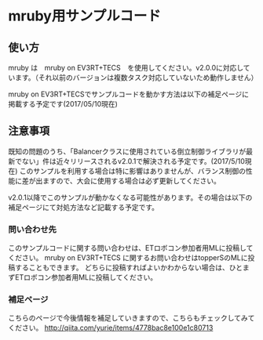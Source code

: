 # mruby用サンプルコード

## 使い方
mruby は　mruby on EV3RT+TECS　を使用してください。v2.0.0に対応しています。（それ以前のバージョンは複数タスク対応していないため動作しません）

mruby on EV3RT+TECSでサンプルコードを動かす方法は以下の補足ページに掲載する予定です(2017/05/10現在)

## 注意事項
既知の問題のうち、「Balancerクラスに使用されている倒立制御ライブラリが最新でない」件は近々リリースされるv2.0.1で解決される予定です。(2017/5/10現在)
このサンプルを利用する場合は特に影響はありませんが、バランス制御の性能に差が出ますので、大会に使用する場合は必ず更新してください。

v2.0.1以降でこのサンプルが動かなくなる可能性があります。その場合は以下の補足ページにて対処方法など記載する予定です。

### 問い合わせ先
このサンプルコードに関する問い合わせは、ETロボコン参加者用MLに投稿してください。
mruby on EV3RT+TECS に関するお問い合わせはtopperSのMLに投稿することもできます。
どちらに投稿すればよいかわからない場合は、ひとまずETロボコン参加者用MLに投稿してください。

### 補足ページ
こちらのページで今後情報を補足していきますので、こちらもチェックしてみてください。
http://qiita.com/yurie/items/4778bac8e100e1c80713
